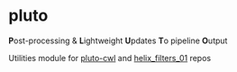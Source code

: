 # pluto

**P**ost-processing & **L**ightweight **U**pdates **T**o pipeline **O**utput

Utilities module for [pluto-cwl](https://github.com/mskcc/pluto-cwl) and [helix_filters_01](https://github.com/mskcc/helix_filters_01) repos
